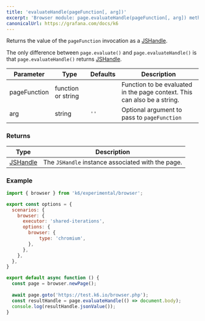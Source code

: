```yaml
---
title: 'evaluateHandle(pageFunction[, arg])'
excerpt: 'Browser module: page.evaluateHandle(pageFunction[, arg]) method'
canonicalUrl: https://grafana.com/docs/k6
---
```


Returns the value of the `pageFunction` invocation as a [JSHandle](/javascript-api/k6-experimental/browser/jshandle/). 

The only difference between `page.evaluate()` and `page.evaluateHandle()` is that `page.evaluateHandle()` returns [JSHandle](/javascript-api/k6-experimental/browser/jshandle/).

<TableWithNestedRows>

| Parameter       | Type   | Defaults | Description                                                                                                                                                                                 |
|-----------------|--------------------|----------|---------------------------------------------------------------------------------------------------------------------------------------------------------------------------------|
| pageFunction    | function or string |          |  Function to be evaluated in the page context. This can also be a string.                                                                                                       |
| arg             | string             | `''`     | Optional argument to pass to `pageFunction`                                                                                                                                     |

</TableWithNestedRows>

### Returns

| Type                 | Description                                                                                     |
| ----                 | -----------                                                                                     |
| [JSHandle](/javascript-api/k6-experimental/browser/jshandle/)               | The `JSHandle` instance associated with the page.                                                                |


### Example

<CodeGroup labels={[]}>

<!-- eslint-skip -->

```javascript
import { browser } from 'k6/experimental/browser';

export const options = {
  scenarios: {
    browser: {
      executor: 'shared-iterations',
      options: {
        browser: {
            type: 'chromium',
        },
      },
    },
  },
}

export default async function () {
  const page = browser.newPage();
  
  await page.goto('https://test.k6.io/browser.php');
  const resultHandle = page.evaluateHandle(() => document.body);
  console.log(resultHandle.jsonValue());
}
```

</CodeGroup>